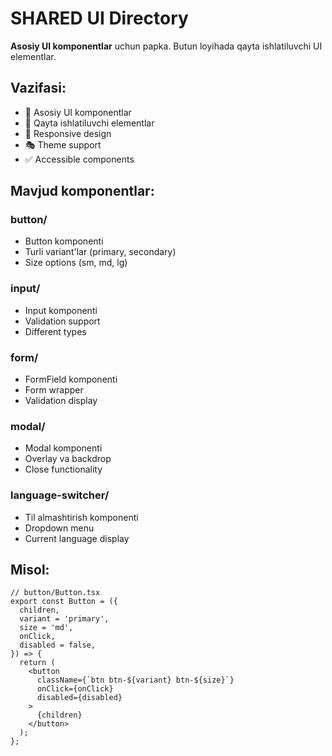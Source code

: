 # SHARED UI Directory

**Asosiy UI komponentlar** uchun papka. Butun loyihada qayta ishlatiluvchi UI elementlar.

## Vazifasi:

- 🎨 Asosiy UI komponentlar
- 🔄 Qayta ishlatiluvchi elementlar
- 📱 Responsive design
- 🎭 Theme support
- ✅ Accessible components

## Mavjud komponentlar:

### **button/**

- Button komponenti
- Turli variant'lar (primary, secondary)
- Size options (sm, md, lg)

### **input/**

- Input komponenti
- Validation support
- Different types

### **form/**

- FormField komponenti
- Form wrapper
- Validation display

### **modal/**

- Modal komponenti
- Overlay va backdrop
- Close functionality

### **language-switcher/**

- Til almashtirish komponenti
- Dropdown menu
- Current language display

## Misol:

```tsx
// button/Button.tsx
export const Button = ({
  children,
  variant = 'primary',
  size = 'md',
  onClick,
  disabled = false,
}) => {
  return (
    <button
      className={`btn btn-${variant} btn-${size}`}
      onClick={onClick}
      disabled={disabled}
    >
      {children}
    </button>
  );
};
```
